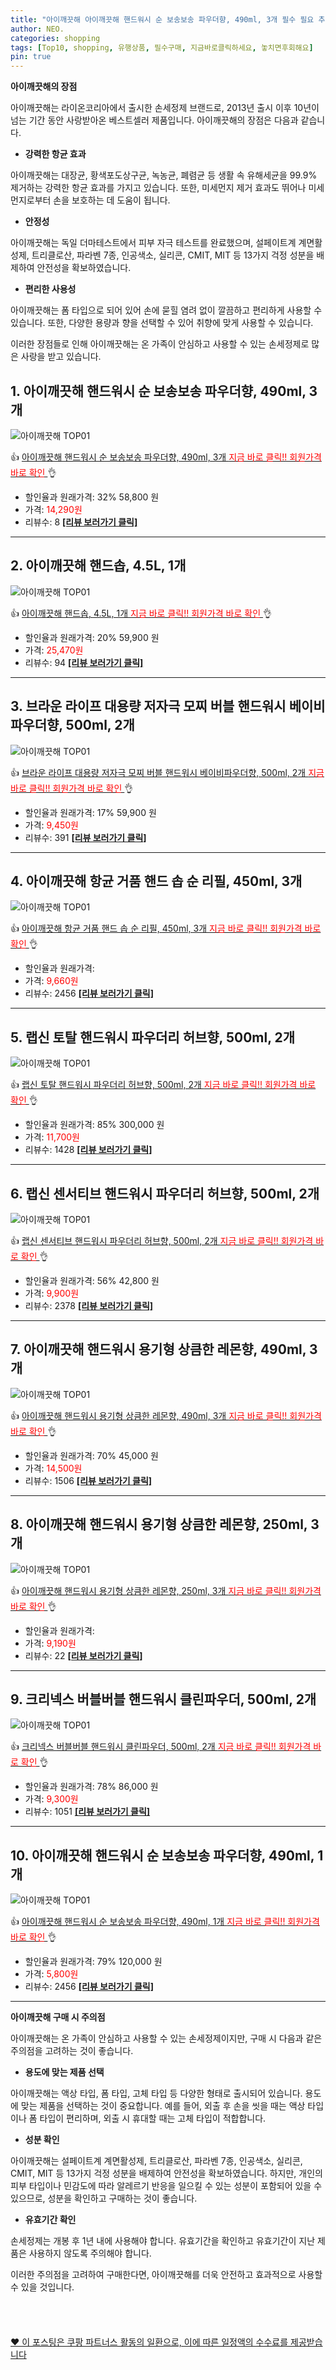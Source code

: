 ```yaml
---
title: "아이깨끗해 아이깨끗해 핸드워시 순 보송보송 파우더향, 490ml, 3개 필수 필요 추천 제품 비교 최저 가격 비교 장점 구매 후기 구매평"
author: NEO.
categories: shopping
tags: [Top10, shopping, 유행상품, 필수구매, 지금바로클릭하세요, 놓치면후회해요]
pin: true
---
```

**아이깨끗해의 장점**

아이깨끗해는 라이온코리아에서 출시한 손세정제 브랜드로, 2013년 출시 이후 10년이 넘는 기간 동안 사랑받아온 베스트셀러 제품입니다. 아이깨끗해의 장점은 다음과 같습니다.

* **강력한 항균 효과**

아이깨끗해는 대장균, 황색포도상구균, 녹농균, 폐렴균 등 생활 속 유해세균을 99.9% 제거하는 강력한 항균 효과를 가지고 있습니다. 또한, 미세먼지 제거 효과도 뛰어나 미세먼지로부터 손을 보호하는 데 도움이 됩니다.

* **안정성**

아이깨끗해는 독일 더마테스트에서 피부 자극 테스트를 완료했으며, 설페이트계 계면활성제, 트리클로산, 파라벤 7종, 인공색소, 실리콘, CMIT, MIT 등 13가지 걱정 성분을 배제하여 안전성을 확보하였습니다.

* **편리한 사용성**

아이깨끗해는 폼 타입으로 되어 있어 손에 묻힐 염려 없이 깔끔하고 편리하게 사용할 수 있습니다. 또한, 다양한 용량과 향을 선택할 수 있어 취향에 맞게 사용할 수 있습니다.

이러한 장점들로 인해 아이깨끗해는 온 가족이 안심하고 사용할 수 있는 손세정제로 많은 사랑을 받고 있습니다.

   

## 1. 아이깨끗해 핸드워시 순 보송보송 파우더향, 490ml, 3개

![아이깨끗해 TOP01](https://thumbnail8.coupangcdn.com/thumbnails/remote/490x490ex/image/retail/images/311921009938112-a5c7675d-1e5b-4e98-9844-303cc64e2104.jpg)


👍 [아이깨끗해 핸드워시 순 보송보송 파우더향, 490ml, 3개 <font color=red> 지금 바로 클릭!! 회원가격 바로 확인 </font> ](https://link.coupang.com/re/AFFSDP?lptag=AF3617701&subid=GithubCoopas&pageKey=2800173&traceid=V0-153&itemId=7127221&vendorItemId=74925212126) 👌 


- 할인율과 원래가격: 32%  58,800   원
- 가격: <span style='color:red'>14,290원</span>
- 리뷰수: 8  [**[리뷰 보러가기 클릭]**](https://link.coupang.com/re/AFFSDP?lptag=AF3617701&subid=GithubCoopas&pageKey=2800173&traceid=V0-153&itemId=7127221&vendorItemId=74925212126)

---


   

## 2. 아이깨끗해 핸드솝, 4.5L, 1개

![아이깨끗해 TOP01](https://thumbnail7.coupangcdn.com/thumbnails/remote/490x490ex/image/retail/images/313703539030868-0136f8f6-eafc-471f-a2bf-41fc18e4336c.jpg)


👍 [아이깨끗해 핸드솝, 4.5L, 1개 <font color=red> 지금 바로 클릭!! 회원가격 바로 확인 </font> ](https://link.coupang.com/re/AFFSDP?lptag=AF3617701&subid=GithubCoopas&pageKey=2800173&traceid=V0-153&itemId=20197736585&vendorItemId=70450613285) 👌 


- 할인율과 원래가격: 20%  59,900   원
- 가격: <span style='color:red'>25,470원</span>
- 리뷰수: 94  [**[리뷰 보러가기 클릭]**](https://link.coupang.com/re/AFFSDP?lptag=AF3617701&subid=GithubCoopas&pageKey=2800173&traceid=V0-153&itemId=20197736585&vendorItemId=70450613285)

---


   

## 3. 브라운 라이프 대용량 저자극 모찌 버블 핸드워시 베이비파우더향, 500ml, 2개

![아이깨끗해 TOP01](https://thumbnail6.coupangcdn.com/thumbnails/remote/490x490ex/image/retail/images/2023/06/22/11/3/88779eff-34fe-4ace-84ea-2ca0521161b2.jpg)


👍 [브라운 라이프 대용량 저자극 모찌 버블 핸드워시 베이비파우더향, 500ml, 2개 <font color=red> 지금 바로 클릭!! 회원가격 바로 확인 </font> ](https://link.coupang.com/re/AFFSDP?lptag=AF3617701&subid=GithubCoopas&pageKey=7417383589&traceid=V0-153&itemId=19233407740&vendorItemId=86349870659) 👌 


- 할인율과 원래가격: 17%  59,900   원
- 가격: <span style='color:red'>9,450원</span>
- 리뷰수: 391  [**[리뷰 보러가기 클릭]**](https://link.coupang.com/re/AFFSDP?lptag=AF3617701&subid=GithubCoopas&pageKey=7417383589&traceid=V0-153&itemId=19233407740&vendorItemId=86349870659)

---


   

## 4. 아이깨끗해 항균 거품 핸드 솝 순 리필, 450ml, 3개

![아이깨끗해 TOP01](https://thumbnail10.coupangcdn.com/thumbnails/remote/490x490ex/image/retail/images/9028571586973276-42f1bd35-800f-45cf-a707-f8c55349e0f7.jpg)


👍 [아이깨끗해 항균 거품 핸드 솝 순 리필, 450ml, 3개 <font color=red> 지금 바로 클릭!! 회원가격 바로 확인 </font> ](https://link.coupang.com/re/AFFSDP?lptag=AF3617701&subid=GithubCoopas&pageKey=7677840315&traceid=V0-153&itemId=18774015434&vendorItemId=3106918341) 👌 


- 할인율과 원래가격: 
- 가격: <span style='color:red'>9,660원</span>
- 리뷰수: 2456  [**[리뷰 보러가기 클릭]**](https://link.coupang.com/re/AFFSDP?lptag=AF3617701&subid=GithubCoopas&pageKey=7677840315&traceid=V0-153&itemId=18774015434&vendorItemId=3106918341)

---


   

## 5. 랩신 토탈 핸드워시 파우더리 허브향, 500ml, 2개

![아이깨끗해 TOP01](https://thumbnail8.coupangcdn.com/thumbnails/remote/490x490ex/image/retail/images/8179625779281390-4feca7d8-9ec2-40f3-abf6-0c33d10e8b9a.jpg)


👍 [랩신 토탈 핸드워시 파우더리 허브향, 500ml, 2개 <font color=red> 지금 바로 클릭!! 회원가격 바로 확인 </font> ](https://link.coupang.com/re/AFFSDP?lptag=AF3617701&subid=GithubCoopas&pageKey=7735387271&traceid=V0-153&itemId=20797126653&vendorItemId=84266788401) 👌 


- 할인율과 원래가격: 85%  300,000   원
- 가격: <span style='color:red'>11,700원</span>
- 리뷰수: 1428  [**[리뷰 보러가기 클릭]**](https://link.coupang.com/re/AFFSDP?lptag=AF3617701&subid=GithubCoopas&pageKey=7735387271&traceid=V0-153&itemId=20797126653&vendorItemId=84266788401)

---


   

## 6. 랩신 센서티브 핸드워시 파우더리 허브향, 500ml, 2개

![아이깨끗해 TOP01](https://thumbnail9.coupangcdn.com/thumbnails/remote/490x490ex/image/retail/images/8179625196946766-4f19bd63-7c7c-4abe-9381-f5f321410762.jpg)


👍 [랩신 센서티브 핸드워시 파우더리 허브향, 500ml, 2개 <font color=red> 지금 바로 클릭!! 회원가격 바로 확인 </font> ](https://link.coupang.com/re/AFFSDP?lptag=AF3617701&subid=GithubCoopas&pageKey=7735401740&traceid=V0-153&itemId=20797214167&vendorItemId=84266488895) 👌 


- 할인율과 원래가격: 56%  42,800   원
- 가격: <span style='color:red'>9,900원</span>
- 리뷰수: 2378  [**[리뷰 보러가기 클릭]**](https://link.coupang.com/re/AFFSDP?lptag=AF3617701&subid=GithubCoopas&pageKey=7735401740&traceid=V0-153&itemId=20797214167&vendorItemId=84266488895)

---


   

## 7. 아이깨끗해 핸드워시 용기형 상큼한 레몬향, 490ml, 3개

![아이깨끗해 TOP01](https://thumbnail10.coupangcdn.com/thumbnails/remote/490x490ex/image/retail/images/552101275223328-805b5488-b936-4dae-9fd3-3c539ff9cf0f.jpg)


👍 [아이깨끗해 핸드워시 용기형 상큼한 레몬향, 490ml, 3개 <font color=red> 지금 바로 클릭!! 회원가격 바로 확인 </font> ](https://link.coupang.com/re/AFFSDP?lptag=AF3617701&subid=GithubCoopas&pageKey=231056191&traceid=V0-153&itemId=7634563793&vendorItemId=74925211964) 👌 


- 할인율과 원래가격: 70%  45,000   원
- 가격: <span style='color:red'>14,500원</span>
- 리뷰수: 1506  [**[리뷰 보러가기 클릭]**](https://link.coupang.com/re/AFFSDP?lptag=AF3617701&subid=GithubCoopas&pageKey=231056191&traceid=V0-153&itemId=7634563793&vendorItemId=74925211964)

---


   

## 8. 아이깨끗해 핸드워시 용기형 상큼한 레몬향, 250ml, 3개

![아이깨끗해 TOP01](https://thumbnail10.coupangcdn.com/thumbnails/remote/490x490ex/image/product/image/vendoritem/2019/04/01/4326887774/540a9b5e-46ac-46dc-af1b-36086c9e5f6b.jpg)


👍 [아이깨끗해 핸드워시 용기형 상큼한 레몬향, 250ml, 3개 <font color=red> 지금 바로 클릭!! 회원가격 바로 확인 </font> ](https://link.coupang.com/re/AFFSDP?lptag=AF3617701&subid=GithubCoopas&pageKey=231056191&traceid=V0-153&itemId=732696771&vendorItemId=4326887774) 👌 


- 할인율과 원래가격: 
- 가격: <span style='color:red'>9,190원</span>
- 리뷰수: 22  [**[리뷰 보러가기 클릭]**](https://link.coupang.com/re/AFFSDP?lptag=AF3617701&subid=GithubCoopas&pageKey=231056191&traceid=V0-153&itemId=732696771&vendorItemId=4326887774)

---


   

## 9. 크리넥스 버블버블 핸드워시 클린파우더, 500ml, 2개

![아이깨끗해 TOP01](https://thumbnail6.coupangcdn.com/thumbnails/remote/490x490ex/image/retail/images/43e7e0e3-fb8f-458a-9ebe-458a0feb919d6643000403160112343.png)


👍 [크리넥스 버블버블 핸드워시 클린파우더, 500ml, 2개 <font color=red> 지금 바로 클릭!! 회원가격 바로 확인 </font> ](https://link.coupang.com/re/AFFSDP?lptag=AF3617701&subid=GithubCoopas&pageKey=7153721649&traceid=V0-153&itemId=18625862807&vendorItemId=85761243776) 👌 


- 할인율과 원래가격: 78%  86,000   원
- 가격: <span style='color:red'>9,300원</span>
- 리뷰수: 1051  [**[리뷰 보러가기 클릭]**](https://link.coupang.com/re/AFFSDP?lptag=AF3617701&subid=GithubCoopas&pageKey=7153721649&traceid=V0-153&itemId=18625862807&vendorItemId=85761243776)

---


   

## 10. 아이깨끗해 핸드워시 순 보송보송 파우더향, 490ml, 1개

![아이깨끗해 TOP01](https://thumbnail9.coupangcdn.com/thumbnails/remote/490x490ex/image/retail/images/2870889047682916-a4e7e010-f346-411e-9112-c92c154bdcf0.jpg)


👍 [아이깨끗해 핸드워시 순 보송보송 파우더향, 490ml, 1개 <font color=red> 지금 바로 클릭!! 회원가격 바로 확인 </font> ](https://link.coupang.com/re/AFFSDP?lptag=AF3617701&subid=GithubCoopas&pageKey=2800173&traceid=V0-153&itemId=18774340026&vendorItemId=3000025381) 👌 


- 할인율과 원래가격: 79%  120,000   원
- 가격: <span style='color:red'>5,800원</span>
- 리뷰수: 2456  [**[리뷰 보러가기 클릭]**](https://link.coupang.com/re/AFFSDP?lptag=AF3617701&subid=GithubCoopas&pageKey=2800173&traceid=V0-153&itemId=18774340026&vendorItemId=3000025381)

---
**아이깨끗해 구매 시 주의점**

아이깨끗해는 온 가족이 안심하고 사용할 수 있는 손세정제이지만, 구매 시 다음과 같은 주의점을 고려하는 것이 좋습니다.

* **용도에 맞는 제품 선택**

아이깨끗해는 액상 타입, 폼 타입, 고체 타입 등 다양한 형태로 출시되어 있습니다. 용도에 맞는 제품을 선택하는 것이 중요합니다. 예를 들어, 외출 후 손을 씻을 때는 액상 타입이나 폼 타입이 편리하며, 외출 시 휴대할 때는 고체 타입이 적합합니다.

* **성분 확인**

아이깨끗해는 설페이트계 계면활성제, 트리클로산, 파라벤 7종, 인공색소, 실리콘, CMIT, MIT 등 13가지 걱정 성분을 배제하여 안전성을 확보하였습니다. 하지만, 개인의 피부 타입이나 민감도에 따라 알레르기 반응을 일으킬 수 있는 성분이 포함되어 있을 수 있으므로, 성분을 확인하고 구매하는 것이 좋습니다.

* **유효기간 확인**

손세정제는 개봉 후 1년 내에 사용해야 합니다. 유효기간을 확인하고 유효기간이 지난 제품은 사용하지 않도록 주의해야 합니다.

이러한 주의점을 고려하여 구매한다면, 아이깨끗해를 더욱 안전하고 효과적으로 사용할 수 있을 것입니다.<br><br><br><br><br> [ ❤  이 포스팅은 쿠팡 파트너스 활동의 일환으로, 이에 따른 일정액의 수수료를 제공받습니다](https://link.coupang.com/a/bcEFyh)